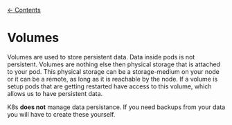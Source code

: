 [← Contents](../README.md)

# Volumes

Volumes are used to store persistent data. Data inside pods is not persistent. Volumes are nothing else then physical storage that is attached to your pod. This physical storage can be a storage-medium on your node or it can be a remote, as long as it is reachable by the node. If a volume is setup pods that are getting restarted have access to this volume, which allows us to have persistent data.

K8s __does not__ manage data persistance. If you need backups from your data you will have to create these yourself.
